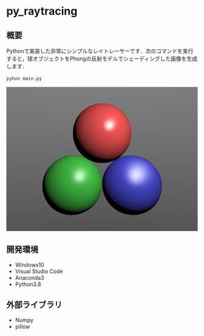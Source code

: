 # py_raytracing

## 概要

Pythonで実装した非常にシンプルなレイトレーサーです．次のコマンドを実行すると，球オブジェクトをPhongの反射モデルでシェーディングした画像を生成します．

```python
pyhon main.py
```


<div align="center">
    <img src="img.png">
</div>

## 開発環境

- Windows10
- Visual Studio Code
- Anaconda3
- Python3.8

## 外部ライブラリ

- Numpy
- pillow
